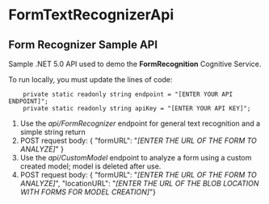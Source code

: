 # FormTextRecognizerApi
## Form Recognizer Sample API

Sample .NET 5.0 API used to demo the **FormRecognition** Cognitive Service.

To run locally, you must update the lines of code: 

        private static readonly string endpoint = "[ENTER YOUR API ENDPOINT]";
        private static readonly string apiKey = "[ENTER YOUR API KEY]";
        
        
1. Use the *api/FormRecognizer* endpoint for general text recognition and a simple string return
2. POST request body: {  "formURL": "*[ENTER THE URL OF THE FORM TO ANALYZE]*" } 
3. Use the *api/CustomModel* endpoint to analyze a form using a custom created model; model is deleted after use.
4. POST request body:  {  "formURL": "*[ENTER THE URL OF THE FORM TO ANALYZE]*",  "locationURL": "*[ENTER THE URL OF THE BLOB LOCATION WITH FORMS FOR MODEL CREATION]*"}

  
   

